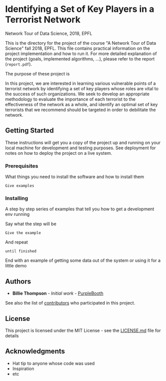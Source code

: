 # Identifying a Set of Key Players in a Terrorist Network
Network Tour of Data Science, 2018, EPFL

This is the directory for the project of the course "A Network Tour of Data Science" fall 2018, EPFL. This file contains practical information on the project implementation and how to run it. For more detailed explanation of the project (goals, implemented algorithms, ...), please refer to the report (`report.pdf`). 

The purpose of these project is 

In this project, we are interested in learning various vulnerable points of a terrorist network by identifying a set of key players whose roles are vital to the success of such organizations. We seek to develop an appropriate methodology to evaluate the importance of each terrorist to the effectiveness of the network as a whole, and identify an optimal set of key terrorists that we recommend should be targeted in order to debilitate the network.

## Getting Started

These instructions will get you a copy of the project up and running on your local machine for development and testing purposes. See deployment for notes on how to deploy the project on a live system.



### Prerequisites

What things you need to install the software and how to install them

```
Give examples
```

### Installing

A step by step series of examples that tell you how to get a development env running

Say what the step will be

```
Give the example
```

And repeat

```
until finished
```

End with an example of getting some data out of the system or using it for a little demo




## Authors

* **Billie Thompson** - *Initial work* - [PurpleBooth](https://github.com/PurpleBooth)

See also the list of [contributors](https://github.com/your/project/contributors) who participated in this project.

## License

This project is licensed under the MIT License - see the [LICENSE.md](LICENSE.md) file for details

## Acknowledgments

* Hat tip to anyone whose code was used
* Inspiration
* etc


